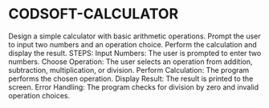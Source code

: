 # CODSOFT-CALCULATOR 
Design a simple calculator with basic arithmetic operations.
Prompt the user to input two numbers and an operation choice. Perform the calculation and display the result.
STEPS:
Input Numbers: The user is prompted to enter two numbers.
Choose Operation: The user selects an operation from addition, subtraction, multiplication, or division.
Perform Calculation: The program performs the chosen operation.
Display Result: The result is printed to the screen.
Error Handling: The program checks for division by zero and invalid operation choices. 
